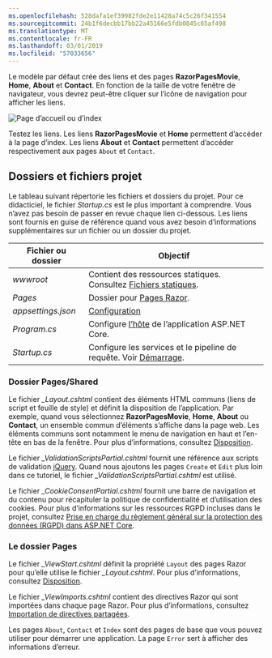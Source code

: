 ```yaml
---
ms.openlocfilehash: 528dafa1ef39982fde2e11428a74c5c26f341554
ms.sourcegitcommit: 24b1f6decbb17bb22a45166e5fdb0845c65af498
ms.translationtype: MT
ms.contentlocale: fr-FR
ms.lasthandoff: 03/01/2019
ms.locfileid: "57033656"
---
```

Le modèle par défaut crée des liens et des pages **RazorPagesMovie**, **Home**, **About** et **Contact**. En fonction de la taille de votre fenêtre de navigateur, vous devrez peut-être cliquer sur l’icône de navigation pour afficher les liens.

![Page d’accueil ou d’index](~/tutorials/razor-pages/razor-pages-start/_static/home2.png)

Testez les liens. Les liens **RazorPagesMovie** et **Home** permettent d’accéder à la page d’index. Les liens **About** et **Contact** permettent d’accéder respectivement aux pages `About` et `Contact`.

## <a name="project-files-and-folders"></a>Dossiers et fichiers projet

Le tableau suivant répertorie les fichiers et dossiers du projet. Pour ce didacticiel, le fichier *Startup.cs* est le plus important à comprendre. Vous n’avez pas besoin de passer en revue chaque lien ci-dessous. Les liens sont fournis en guise de référence quand vous avez besoin d’informations supplémentaires sur un fichier ou un dossier du projet.

| Fichier ou dossier | Objectif |
| -------------- | ------- |
| *wwwroot* | Contient des ressources statiques. Consultez [Fichiers statiques](xref:fundamentals/static-files). |
| *Pages* | Dossier pour [Pages Razor](xref:razor-pages/index). |
| *appsettings.json* | [Configuration](xref:fundamentals/configuration/index) |
| *Program.cs* | Configure [l’hôte](xref:fundamentals/index#host) de l’application ASP.NET Core. |
| *Startup.cs* | Configure les services et le pipeline de requête. Voir [Démarrage](xref:fundamentals/startup). |

### <a name="the-pagesshared-folder"></a>Dossier Pages/Shared

Le fichier *_Layout.cshtml* contient des éléments HTML communs (liens de script et feuille de style) et définit la disposition de l’application. Par exemple, quand vous sélectionnez **RazorPagesMovie**, **Home**, **About** ou **Contact**, un ensemble commun d’éléments s’affiche dans la page web. Les éléments communs sont notamment le menu de navigation en haut et l’en-tête en bas de la fenêtre. Pour plus d’informations, consultez [Disposition](xref:mvc/views/layout).

Le fichier *_ValidationScriptsPartial.cshtml* fournit une référence aux scripts de validation [jQuery](https://jquery.com/). Quand nous ajoutons les pages `Create` et `Edit` plus loin dans ce tutoriel, le fichier *_ValidationScriptsPartial.cshtml* est utilisé.

Le fichier *_CookieConsentPartial.cshtml* fournit une barre de navigation et du contenu pour récapituler la politique de confidentialité et d’utilisation des cookies. Pour plus d’informations sur les ressources RGPD incluses dans le projet, consultez [Prise en charge du règlement général sur la protection des données (RGPD) dans ASP.NET Core](xref:security/gdpr).

### <a name="the-pages-folder"></a>Le dossier Pages

Le fichier *_ViewStart.cshtml* définit la propriété `Layout` des pages Razor pour qu’elle utilise le fichier *_Layout.cshtml*. Pour plus d’informations, consultez [Disposition](xref:mvc/views/layout).

Le fichier *_ViewImports.cshtml* contient des directives Razor qui sont importées dans chaque page Razor. Pour plus d’informations, consultez [Importation de directives partagées](xref:mvc/views/layout#importing-shared-directives).

Les pages `About`, `Contact` et `Index` sont des pages de base que vous pouvez utiliser pour démarrer une application. La page `Error` sert à afficher des informations d’erreur.
